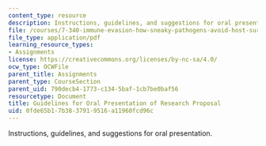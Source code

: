 ```yaml
---
content_type: resource
description: Instructions, guidelines, and suggestions for oral presentation.
file: /courses/7-340-immune-evasion-how-sneaky-pathogens-avoid-host-surveillance-spring-2004/0fde65b17b3837919516a11960fcd96c_guide_oral_pres.pdf
file_type: application/pdf
learning_resource_types:
- Assignments
license: https://creativecommons.org/licenses/by-nc-sa/4.0/
ocw_type: OCWFile
parent_title: Assignments
parent_type: CourseSection
parent_uid: 790decb4-1773-c134-5baf-1cb7be0baf56
resourcetype: Document
title: Guidelines for Oral Presentation of Research Proposal
uid: 0fde65b1-7b38-3791-9516-a11960fcd96c
---
```

Instructions, guidelines, and suggestions for oral presentation.